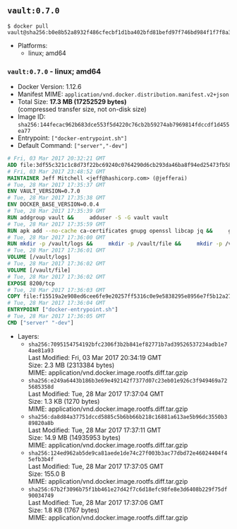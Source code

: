 ## `vault:0.7.0`

```console
$ docker pull vault@sha256:b0e8b52a8932f486cfecbf1d1ba402bfd81befd97f746bd984f1f7f8a3ce168a
```

-	Platforms:
	-	linux; amd64

### `vault:0.7.0` - linux; amd64

-	Docker Version: 1.12.6
-	Manifest MIME: `application/vnd.docker.distribution.manifest.v2+json`
-	Total Size: **17.3 MB (17252529 bytes)**  
	(compressed transfer size, not on-disk size)
-	Image ID: `sha256:144fecac962b683dce553f5d4220c76cb2b59274ab7969814fdccdf1d455ea77`
-	Entrypoint: `["docker-entrypoint.sh"]`
-	Default Command: `["server","-dev"]`

```dockerfile
# Fri, 03 Mar 2017 20:32:21 GMT
ADD file:3df55c321c1c8d73f22bc69240c0764290d6cb293da46ba8f94ed25473fb5853 in / 
# Fri, 03 Mar 2017 23:48:52 GMT
MAINTAINER Jeff Mitchell <jeff@hashicorp.com> (@jefferai)
# Tue, 28 Mar 2017 17:35:37 GMT
ENV VAULT_VERSION=0.7.0
# Tue, 28 Mar 2017 17:35:38 GMT
ENV DOCKER_BASE_VERSION=0.0.4
# Tue, 28 Mar 2017 17:35:39 GMT
RUN addgroup vault &&     adduser -S -G vault vault
# Tue, 28 Mar 2017 17:35:59 GMT
RUN apk add --no-cache ca-certificates gnupg openssl libcap jq &&     gpg --recv-keys 91A6E7F85D05C65630BEF18951852D87348FFC4C &&     mkdir -p /tmp/build &&     cd /tmp/build &&     wget https://releases.hashicorp.com/docker-base/${DOCKER_BASE_VERSION}/docker-base_${DOCKER_BASE_VERSION}_linux_amd64.zip &&     wget https://releases.hashicorp.com/docker-base/${DOCKER_BASE_VERSION}/docker-base_${DOCKER_BASE_VERSION}_SHA256SUMS &&     wget https://releases.hashicorp.com/docker-base/${DOCKER_BASE_VERSION}/docker-base_${DOCKER_BASE_VERSION}_SHA256SUMS.sig &&     gpg --batch --verify docker-base_${DOCKER_BASE_VERSION}_SHA256SUMS.sig docker-base_${DOCKER_BASE_VERSION}_SHA256SUMS &&     grep ${DOCKER_BASE_VERSION}_linux_amd64.zip docker-base_${DOCKER_BASE_VERSION}_SHA256SUMS | sha256sum -c &&     unzip docker-base_${DOCKER_BASE_VERSION}_linux_amd64.zip &&     cp bin/gosu bin/dumb-init /bin &&     wget https://releases.hashicorp.com/vault/${VAULT_VERSION}/vault_${VAULT_VERSION}_linux_amd64.zip &&     wget https://releases.hashicorp.com/vault/${VAULT_VERSION}/vault_${VAULT_VERSION}_SHA256SUMS &&     wget https://releases.hashicorp.com/vault/${VAULT_VERSION}/vault_${VAULT_VERSION}_SHA256SUMS.sig &&     gpg --batch --verify vault_${VAULT_VERSION}_SHA256SUMS.sig vault_${VAULT_VERSION}_SHA256SUMS &&     grep vault_${VAULT_VERSION}_linux_amd64.zip vault_${VAULT_VERSION}_SHA256SUMS | sha256sum -c &&     unzip -d /bin vault_${VAULT_VERSION}_linux_amd64.zip &&     cd /tmp &&     rm -rf /tmp/build &&     apk del gnupg openssl &&     rm -rf /root/.gnupg
# Tue, 28 Mar 2017 17:36:00 GMT
RUN mkdir -p /vault/logs &&     mkdir -p /vault/file &&     mkdir -p /vault/config &&     chown -R vault:vault /vault
# Tue, 28 Mar 2017 17:36:01 GMT
VOLUME [/vault/logs]
# Tue, 28 Mar 2017 17:36:02 GMT
VOLUME [/vault/file]
# Tue, 28 Mar 2017 17:36:02 GMT
EXPOSE 8200/tcp
# Tue, 28 Mar 2017 17:36:03 GMT
COPY file:f15519a2e908ed6cee6fe9e20257ff5316c0e9e5838295e8956e7f5b12a27da5 in /usr/local/bin/docker-entrypoint.sh 
# Tue, 28 Mar 2017 17:36:04 GMT
ENTRYPOINT ["docker-entrypoint.sh"]
# Tue, 28 Mar 2017 17:36:05 GMT
CMD ["server" "-dev"]
```

-	Layers:
	-	`sha256:7095154754192bfc2306f3b2b841ef82771b7ad39526537234adb1e74ae81a93`  
		Last Modified: Fri, 03 Mar 2017 20:34:19 GMT  
		Size: 2.3 MB (2313384 bytes)  
		MIME: application/vnd.docker.image.rootfs.diff.tar.gzip
	-	`sha256:e249a6443b186b3e69e492142f7377d07c23eb01e926c3f949469a725685358d`  
		Last Modified: Tue, 28 Mar 2017 17:37:04 GMT  
		Size: 1.3 KB (1270 bytes)  
		MIME: application/vnd.docker.image.rootfs.diff.tar.gzip
	-	`sha256:da8d84a37751dccd5885c5b6bb66b218c16881a613ae5b96dc3550b389820a8b`  
		Last Modified: Tue, 28 Mar 2017 17:37:11 GMT  
		Size: 14.9 MB (14935953 bytes)  
		MIME: application/vnd.docker.image.rootfs.diff.tar.gzip
	-	`sha256:124ed962ab5de9ca81aede1de74c27f003b3ac77dbd72e46024404f45efb3b4f`  
		Last Modified: Tue, 28 Mar 2017 17:37:05 GMT  
		Size: 155.0 B  
		MIME: application/vnd.docker.image.rootfs.diff.tar.gzip
	-	`sha256:67b2f3096b75f1bb461e27d42f7c6d18efc98fe8e3d6408b229f75df90034749`  
		Last Modified: Tue, 28 Mar 2017 17:37:06 GMT  
		Size: 1.8 KB (1767 bytes)  
		MIME: application/vnd.docker.image.rootfs.diff.tar.gzip
